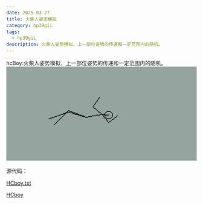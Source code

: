 ```yaml
---
date: 2025-03-27
title: 火柴人姿态模拟
category: hp39gii
tags:
  - hp39gii
description: 火柴人姿势模拟，上一部位姿势的传递和一定范围内的随机。
---
```

hcBoy:火柴人姿势模拟，上一部位姿势的传递和一定范围内的随机。
![left|240](/posts/files/Pasted%20image%2020250327235607.png)

源代码：

<a href="/code/HCboy.txt" download>HCboy.txt</a>

[HCboy](/code/HCboy.txt)